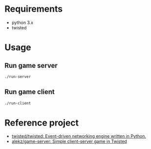 # Requirements

- python 3.x
- twisted

# Usage

## Run game server

```bash
./run-server
```

## Run game client


```bash
./run-client
```

# Reference project

- [twisted/twisted: Event-driven networking engine written in Python.](https://github.com/twisted/twisted) 
- [alekz/game-server: Simple client-server game in Twisted](https://github.com/alekz/game-server) 
